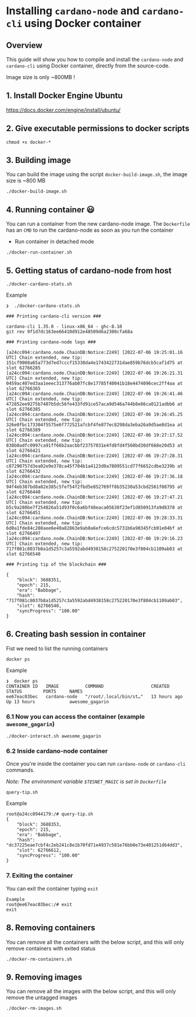 # Installing `cardano-node` and `cardano-cli` using Docker container
## Overview
This guide will show you how to compile and install the `cardano-node` and `cardano-cli` using Docker container, directly from the source-code.

Image size is only ~800MB !

## 1. Install Docker Engine Ubuntu
https://docs.docker.com/engine/install/ubuntu/

## 2. Give executable permissions to docker scripts
```
chmod +x docker-*
```

## 3. Building image
You can build the image using the script `docker-build-image.sh`, the image size is ~800 MB

```
./docker-build-image.sh
```

## 4. Running container :smiley:
You can run a container from the new cardano-node image.
The `Dockerfile` has an `CMD` to run the cardano-node as soon as you run the container
* Run container in detached mode

```
./docker-run-container.sh
```

## 5. Getting status of cardano-node from host
```
./docker-cardano-stats.sh
```
Example
```
❯  ./docker-cardano-stats.sh 

### Printing cardano-cli version ###

cardano-cli 1.35.0 - linux-x86_64 - ghc-8.10
git rev 9f1d7dc163ee66410d912e48509d6a2300cfa68a

### Printing cardano-node logs ###

[a24cc094:cardano.node.ChainDB:Notice:2249] [2022-07-06 19:25:01.16 UTC] Chain extended, new tip: 151cf9008a65a773d7ed7cccf15338da4e1743422731dae859b76dcb5caf1d75 at slot 62766285
[a24cc094:cardano.node.ChainDB:Notice:2249] [2022-07-06 19:26:21.31 UTC] Chain extended, new tip: 0459ac407ed3aa1eeec313776ab07fc8e17785f40041b18e4474096cec2ff4aa at slot 62766365
[a24cc094:cardano.node.ChainDB:Notice:2249] [2022-07-06 19:26:41.46 UTC] Chain extended, new tip: 472852ee9275b7407b5dc56fe433fd91ce57aca9d546a744b8e86ca0121adbb6 at slot 62766385
[a24cc094:cardano.node.ChainDB:Notice:2249] [2022-07-06 19:26:45.25 UTC] Chain extended, new tip: 326e0fbc173304f5575e6f772521a7cbf4fe877ec8298da3eba26a9d5ae8d1ea at slot 62766389
[a24cc094:cardano.node.ChainDB:Notice:2249] [2022-07-06 19:27:17.52 UTC] Chain extended, new tip: 838b0adfc0997ca91ff66b2aacbbf23757031e4fd8fd4f560bd30df668e20d53 at slot 62766421
[a24cc094:cardano.node.ChainDB:Notice:2249] [2022-07-06 19:27:28.31 UTC] Chain extended, new tip: c87290757d3ea02e9e378ca45f704b1a4123d0a7809551cd77f6652cdbe3239b at slot 62766432
[a24cc094:cardano.node.ChainDB:Notice:2249] [2022-07-06 19:27:36.18 UTC] Chain extended, new tip: 94f4eb387bd8a82e385c5fef54f2fbd5e852769ff8b35230a53cbd2561f08795 at slot 62766440
[a24cc094:cardano.node.ChainDB:Notice:2249] [2022-07-06 19:27:47.21 UTC] Chain extended, new tip: b5c9a280be7f254826a51d93f0c6a6bf48eaca05638f23ef1d850913fa9d8378 at slot 62766451
[a24cc094:cardano.node.ChainDB:Notice:2249] [2022-07-06 19:28:33.31 UTC] Chain extended, new tip: 6d0a1fde84c208aee6e40a82863e9ab8a6efce6cdc5731b6a90345fcb91e04bf at slot 62766497
[a24cc094:cardano.node.ChainDB:Notice:2249] [2022-07-06 19:29:16.23 UTC] Chain extended, new tip: 717f081c8037b8a1d5257c3a5592abd4938158c275220170e3f804cb1109ab03 at slot 62766540

### Printing tip of the blockchain ###

{
    "block": 3688351,
    "epoch": 215,
    "era": "Babbage",
    "hash": "717f081c8037b8a1d5257c3a5592abd4938158c275220170e3f804cb1109ab03",
    "slot": 62766540,
    "syncProgress": "100.00"
}
```
## 6. Creating bash session in container
Fist we need to list the running containers
```
docker ps
```
Example
```
❯  docker ps
CONTAINER ID   IMAGE          COMMAND                  CREATED        STATUS        PORTS     NAMES
ee67eac03bec   cardano-node   "/root/.local/bin/st…"   13 hours ago   Up 13 hours             awesome_gagarin
```

### 6.1 Now you can access the container (example `awesome_gagarin`)
```
./docker-interact.sh awesome_gagarin
```

### 6.2 Inside cardano-node container
Once you're inside the container you can run `cardano-node` or `cardano-cli` commands.

*Note: The environment variable `$TESNET_MAGIC` is set in `Dockerfile`*
```
query-tip.sh 
```
Example
```
root@a24cc0944179:/# query-tip.sh 
{
    "block": 3688353,
    "epoch": 215,
    "era": "Babbage",
    "hash": "dc37225eae7cbf4c2eb241c8e1b70fd71e4937c581e76bb0e73e401251d64dd3",
    "slot": 62766612,
    "syncProgress": "100.00"
}
```


### 7. Exiting the container
You can exit the container typing `exit`
```
Example
root@ee67eac03bec:/# exit
exit
```

## 8. Removing containers
You can remove all the containers with the below script, and this will only remove containers with exited status
```
./docker-rm-containers.sh
```

## 9. Removing images
You can remove all the images with the below script, and this will only remove the untagged images
```
./docker-rm-images.sh
```